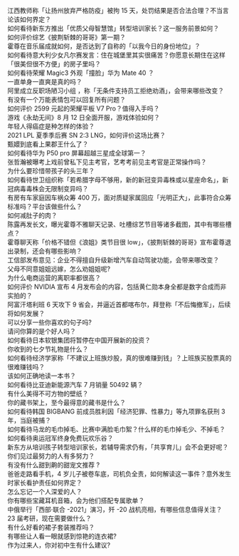 江西教师称「让扬州放弃严格防疫」被拘 15 天，处罚结果是否合法合理？不当言论该如何界定？  
如何看待新东方推出「优质父母智慧馆」转型培训家长？这一服务前景如何？  
如何评价综艺《披荆斩棘的哥哥》第一期？  
霍尊在音乐届成就如何，是否达到了自称的「以我今日的身份地位」？  
如何看待意大利少女凡尔赛发言：住在城堡里其实很痛苦？你愿意长期住在这样「很美但很不方便」的房子里吗？  
如何看待荣耀 Magic3 外观「撞脸」华为 Mate 40 ？  
一直单身一直爽是真的吗？  
阿里成立反职场陋习小组 ，称「无条件支持员工拒绝劝酒」，会带来哪些改变？  
有没有一个万能表情包可以回复所有问题？  
如何评价 2599 元起的荣耀平板 V7 Pro？值得入手吗？  
游戏《永劫无间》8 月 12 日全面开服，游戏体验如何？  
年轻人得癌症是种怎样的体验？  
2021 LPL 夏季季后赛 SN 2:3 LNG，如何评价这场比赛？  
甄嬛到底看上果郡王什么了？  
如何看待华为 P50 pro 屏幕超越三星成全球第一？  
张哲瀚被曝考上戏前曾私下见主考官，艺考考前见主考官是正常操作吗？  
为什么要珍惜带孩子的头三年？  
如何看待世卫组织称「若希腊字母不够用，新的新冠变异毒株或以星座命名」，新冠病毒毒株会无限制变异吗？  
有房有车家庭因车祸众筹 400 万，面对质疑家属回应「光明正大」，此事符合众筹标准吗？平台该做些什么？  
如何减肚子的肉？  
陈露再发长文，曝光霍尊不雅聊天记录、吐槽综艺节目等诸多截图，其中有哪些槽点？  
霍尊聊天称「价格不错但《浪姐》类节目很 low」，《披荆斩棘的哥哥》宣布霍尊退出录制，还会有哪些影响？  
工信部发布意见：企业不得擅自升级新增汽车自动驾驶功能，会带来哪改变？  
父母不同意姐姐远嫁，怎么劝姐姐呢?  
为什么电商运营的离职率都很高？  
如何评价 NVIDIA 宣布 4 月发布会的内容，包括黄仁勋本身全都是数字合成而非实拍的？  
阿富汗塔利班 6 天攻下 9 省会，并逼近首都喀布尔，拜登称「不后悔撤军」，后续将如何发展？  
可以分享一些你喜欢的句子吗?  
请问你算的是个好人吗？  
如何看待日本软银集团将暂停在中国开展新的投资？  
你收到的七夕节礼物是什么？  
如何看待经济学家称「不建议上班族炒股，真的很难赚到钱」？上班族买股票真的很难赚钱吗？  
该如何正确地读一本书？  
如何看待比亚迪新能源汽车 7 月销量 50492 辆？  
有什么美得不可方物的壁纸？  
你的藏书架上，至今最得意的藏书是什么？  
如何看待韩国 BIGBANG 前成员胜利因「经济犯罪、性暴力」等九项罪名获刑 3 年，当庭被捕？  
如何看待马龙的毛巾掉毛、比赛中满脸毛巾絮？什么样的毛巾掉毛少、不掉毛？  
如何看待奥运冠军终身免费玩欢乐谷？  
新东方从培训孩子转型培训家长，若辅导需求仍有，「共享育儿」会不会更好呢？  
你们见过最努力的人有多努力？  
有没有什么甜到齁的甜宠文推荐   ?  
爸爸走路看手机，4 岁儿子被卷车底，司机负全责，如何解读这一事件？意外发生时家长看护责任如何界定？  
怎么忘记一个人深爱的人？  
你有哪些宝藏耳机音箱，会为他们搭配专属歌单？  
中俄举行「西部·联合 -2021」演习，歼 -20 战机亮相，有哪些信息值得关注？  
23 届考研，现在需要做什么？  
有什么好看的裙子套装推荐吗？  
有哪些让人看一眼就感到惊艳的连衣裙?  
作为过来人，你对初中生有什么建议?  
